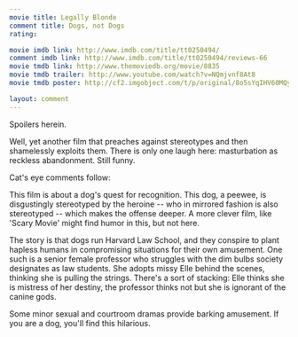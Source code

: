 ```yaml
---
movie title: Legally Blonde
comment title: Dogs, not Dogs
rating: 

movie imdb link: http://www.imdb.com/title/tt0250494/
comment imdb link: http://www.imdb.com/title/tt0250494/reviews-66
movie tmdb link: http://www.themoviedb.org/movie/8835
movie tmdb trailer: http://www.youtube.com/watch?v=NQmjvnf8At8
movie tmdb poster: http://cf2.imgobject.com/t/p/original/8o5sYqIHV60MQyxYPQZzLmMDBPu.jpg

layout: comment
---
```


Spoilers herein.

Well, yet another film that preaches against stereotypes and then shamelessly exploits them. There is only one laugh here: masturbation as reckless abandonment. Still funny.

Cat's eye comments follow:

This film is about a dog's quest for recognition. This dog, a peewee, is disgustingly stereotyped by the heroine -- who in mirrored fashion is also stereotyped -- which makes the offense deeper. A more clever film, like 'Scary Movie' might find humor in this, but not here. 

The story is that dogs run Harvard Law School, and they conspire to plant hapless humans in compromising situations for their own amusement. One such is a senior female professor who struggles with the dim bulbs society designates as law students. She adopts missy Elle behind the scenes, thinking she is pulling the strings. There's a sort of stacking: Elle thinks she is mistress of her destiny, the professor thinks not but she is ignorant of the canine gods.

Some minor sexual and courtroom dramas provide barking amusement. If you are a dog, you'll find this hilarious.